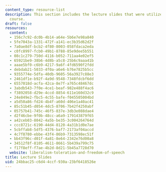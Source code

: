 ```yaml
---
content_type: resource-list
description: This section includes the lecture slides that were utilized during this
  course.
draft: false
resources:
  content:
  - 156c7c92-dc0b-4b14-a64e-5b6e7e98a840
  - 5fe7043a-1331-472f-a141-ec3b35d62d2f
  - 7a0ae8df-bcb2-4f80-8003-058fdaca2eda
  - c0fc8997-fcb0-49b1-8788-85e9dee5b551
  - 08c1c279-750d-4116-b052-711aa4e02ef5
  - 65921be9-38b6-4d8b-a5c8-25b6c9aaa41b
  - aaae5bf0-c6b9-4217-9a6f-4fd6590f2fdd
  - debdab21-5033-4f0a-a6e6-b76e7825b5cc
  - 9355774e-5dfa-40db-9605-56a3927c88e3
  - 2461df1e-b92f-4a9d-9548-7348fdcbf6dd
  - 6557018d-acfa-42ca-8e7f-a765c48467dc
  - 3abdb543-7f0e-4ce1-beaf-982e488f4ac6
  - f3892058-d29e-4ccd-8854-611e160d32c9
  - 24e849e2-fbc5-4c55-bafe-f045505004bd
  - a5d50a86-fd24-4b4f-a60d-406e1a40ac41
  - 85c51b45-d054-4dc5-8706-7b42f4250abf
  - 05757b41-745c-46f5-837e-3db3e088dae4
  - d2f46cbe-9f0b-48cc-a6a9-179143879f65
  - a42ceb03-8042-4a5b-be35-3c004264764d
  - ccc8721c-6190-44d4-8120-4a31b1d0e7ae
  - 5cbffab8-5df5-4376-baf7-2173af04accd
  - 4c7f8780-ebbe-43f4-86b9-7313598ec51f
  - bb43f96c-d01f-4a81-8e64-2342e76d00a8
  - 34512f8f-8105-4611-8661-5b439a799c75
  - f17f8eff-f7ae-4b2d-8d21-5b45a7728d70
  website: liberalism-toleration-and-freedom-of-speech
title: Lecture Slides
uid: 24bbac25-c6d4-4ccf-930a-23bf6418526e
---
```

